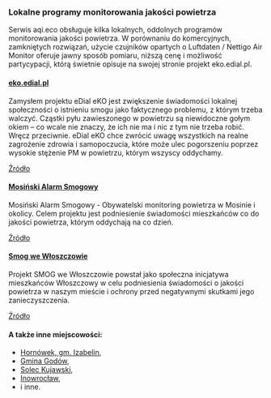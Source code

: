### Lokalne programy monitorowania jakości powietrza

Serwis aqi.eco obsługuje kilka lokalnych, oddolnych programów monitorowania jakości powietrza. W porównaniu do komercyjnych, zamkniętych rozwiązań, użycie czujników opartych o Luftdaten / Nettigo Air Monitor oferuje jawny sposób pomiaru, niższą cenę i możliwość partycypacji, którą świetnie opisuje na swojej stronie projekt eko.edial.pl.

#### [eko.edial.pl](https://eko.edial.pl)

Zamysłem projektu eDial eKO jest zwiększenie świadomości lokalnej społeczności o istnieniu smogu jako faktycznego problemu, z którym trzeba walczyć. Cząstki pyłu zawieszonego w powietrzu są niewidoczne gołym okiem – co wcale nie znaczy, że ich nie ma i nic z tym nie trzeba robić. Wręcz przeciwnie. eDial eKO chce zwrócić uwagę wszystkich na realne zagrożenie zdrowia i samopoczucia, które może ulec pogorszeniu poprzez wysokie stężenie PM w powietrzu, którym wszyscy oddychamy.

[Źródło](https://edial.pl/powietrze-w-olesnicy/)

#### [Mosiński Alarm Smogowy](https://mosina.aqi.eco/)

Mosiński Alarm Smogowy - Obywatelski monitoring powietrza w Mosinie i okolicy. Celem projektu jest podniesienie świadomości mieszkańców co do jakości powietrza, którym oddychają na co dzień.

[Źródło](https://mosina.aqi.eco/)

#### [Smog we Włoszczowie](https://tlw24.pl/)

Projekt SMOG we Włoszczowie powstał jako społeczna inicjatywa mieszkańców Włoszczowy w celu podniesienia świadomości o jakości powietrza w naszym mieście i ochrony przed negatywnymi skutkami jego zanieczyszczenia.

[Źródło](https://smog.tlw24.pl/about)

#### A także inne miejscowości:

* [Hornówek, gm. Izabelin](https://hornowek.aqi.eco/),
* [Gmina Godów](https://godow.aqi.eco/),
* [Solec Kujawski](https://soleckujawski.aqi.eco/),
* [Inowrocław](https://inowroclaw.aqi.eco/),
* i inne.